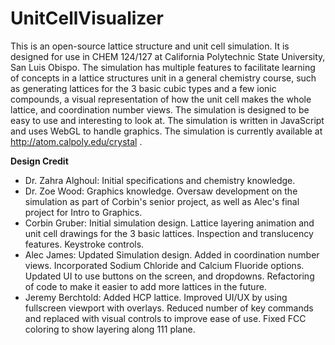 # UnitCellVisualizer

This is an open-source lattice structure and unit cell simulation. It is designed for use
in CHEM 124/127 at California Polytechnic State University, San Luis Obispo.
The simulation has multiple features to facilitate learning of concepts
in a lattice structures unit in a general chemistry course, such as generating
lattices for the 3 basic cubic types and a few ionic compounds, a visual
representation of how the unit cell makes the whole lattice, and coordination number views.
The simulation is designed to be easy to use and interesting to look at.
The simulation is written in JavaScript and uses WebGL to handle graphics.
The simulation is currently available at http://atom.calpoly.edu/crystal .

**Design Credit**

- Dr. Zahra Alghoul: Initial specifications and chemistry knowledge.
- Dr. Zoe Wood: Graphics knowledge. Oversaw development on the simulation as part of
Corbin's senior project, as well as Alec's final project for Intro to Graphics.
- Corbin Gruber: Initial simulation design. Lattice layering animation and unit
cell drawings for the 3 basic lattices. Inspection and translucency features.
Keystroke controls.
- Alec James: Updated Simulation design. Added in coordination number views.
Incorporated Sodium Chloride and Calcium Fluoride options. Updated UI to use
buttons on the screen, and dropdowns. Refactoring of code to make it easier to
add more lattices in the future.
- Jeremy Berchtold: Added HCP lattice. Improved UI/UX by using fullscreen
viewport with overlays. Reduced number of key commands and replaced with visual
controls to improve ease of use. Fixed FCC coloring to show layering along 111
 plane.
